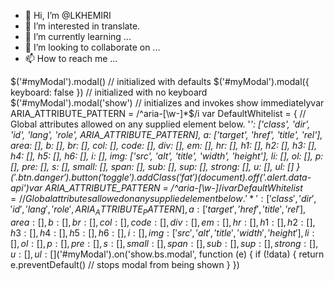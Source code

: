 - 👋 Hi, I’m @LKHEMIRI
- 👀 I’m interested in translate.<span class="border border-primary"></span> <span class="border border-secondary"></span> <span class="border border-success"></span> <span class="border border-danger"></span> <span class="border border-warning"></span> <span class="border border-info"></span> <span class="border border-light"></span> <span class="border border-dark"></span> <span class="border border-white"></span>
- 🌱 I’m currently learning ...
- 💞️ I’m looking to collaborate on ...
- 📫 How to reach me ...

<!---
LKHEMIRI/LKHEMIRI is a ✨ special ✨ repository because its `README.md` (this file) appears on your GitHub profile.
You can click the Preview link to take a look at your changes.
--->
<span class="border-0"></span> <span class="border-top-0"></span> <span class="border-right-0"></span> <span class="border-bottom-0"></span> <span class="border-left-0"></span><span class="border"></span> <span class="border-top"></span> <span class="border-right"></span> <span class="border-bottom"></span> <span class="border-left"></span>$('#myModal').modal() // initialized with defaults $('#myModal').modal({ keyboard: false }) // initialized with no keyboard $('#myModal').modal('show') // initializes and invokes show immediatelyvar ARIA_ATTRIBUTE_PATTERN = /^aria-[\w-]*$/i var DefaultWhitelist = { // Global attributes allowed on any supplied element below. '*': ['class', 'dir', 'id', 'lang', 'role', ARIA_ATTRIBUTE_PATTERN], a: ['target', 'href', 'title', 'rel'], area: [], b: [], br: [], col: [], code: [], div: [], em: [], hr: [], h1: [], h2: [], h3: [], h4: [], h5: [], h6: [], i: [], img: ['src', 'alt', 'title', 'width', 'height'], li: [], ol: [], p: [], pre: [], s: [], small: [], span: [], sub: [], sup: [], strong: [], u: [], ul: [] }$('.btn.danger').button('toggle').addClass('fat')$(document).off('.alert.data-api')var ARIA_ATTRIBUTE_PATTERN = /^aria-[\w-]*$/i var DefaultWhitelist = { // Global attributes allowed on any supplied element below. '*': ['class', 'dir', 'id', 'lang', 'role', ARIA_ATTRIBUTE_PATTERN], a: ['target', 'href', 'title', 'rel'], area: [], b: [], br: [], col: [], code: [], div: [], em: [], hr: [], h1: [], h2: [], h3: [], h4: [], h5: [], h6: [], i: [], img: ['src', 'alt', 'title', 'width', 'height'], li: [], ol: [], p: [], pre: [], s: [], small: [], span: [], sub: [], sup: [], strong: [], u: [], ul: [] }$('#myModal').on('show.bs.modal', function (e) { if (!data) { return e.preventDefault() // stops modal from being shown } })
